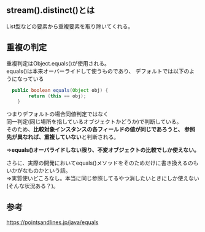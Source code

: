 ## stream().distinct()とは
List型などの要素から重複要素を取り除いてくれる。

## 重複の判定
重複判定はObject.equals()が使用される。  
equals()は本来オーバーライドして使うものであり、
デフォルトでは以下のようになっている
```java
  public boolean equals(Object obj) {
		return (this == obj);
	}
```

つまりデフォルトの場合同値判定ではなく  
同一判定(同じ場所を指しているオブジェクトかどうか)で判断している。  
そのため、**比較対象インスタンスの各フィールドの値が同じであろうと、
参照先が異なれば、重複していない**と判断される。  

⇒**equals()オーバライドしない限り、不変オブジェクトの比較でしか使えない。**

さらに、実際の開発においてequals()メソッドをそのためだけに書き換えるのもいかがなものかという話。  
⇒実質使いどころなし。本当に同じ参照してるやつ消したいときにしか使えない(そんな状況ある？)。

## 参考
https://pointsandlines.jp/java/equals
